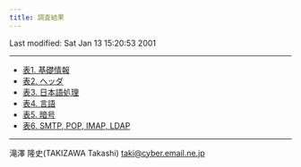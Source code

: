 ```yaml
---
title: 調査結果
---
```

Last modified: Sat Jan 13 15:20:53 2001

------------------------------------------------------------------------

- [表1. 基礎情報](table-basic.html)
- [表2. へッダ](table-header.html)
- [表3. 日本語処理](table-japanese.html)
- [表4. 言語](table-lang.html)
- [表5. 暗号](table-cipher.html)
- [表6. SMTP, POP, IMAP, LDAP](table-otherspec.html)

------------------------------------------------------------------------

滝澤 隆史(TAKIZAWA Takashi)
<taki@cyber.email.ne.jp>
